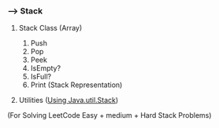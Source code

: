 ### --> Stack

1. Stack Class (Array)
   1. Push 
   2. Pop
   3. Peek
   4. IsEmpty?
   5. IsFull?
   6. Print (Stack Representation)
   

2. Utilities ([Using Java.util.Stack](https://docs.oracle.com/en/java/javase/18/docs/api/java.base/java/util/Stack.html))

(For Solving LeetCode Easy + medium + Hard Stack Problems)